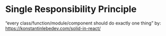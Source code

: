 # Single Responsibility Principle
“every class/function/module/component should do exactly one thing”
by: https://konstantinlebedev.com/solid-in-react/